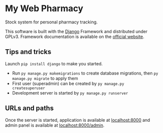 # My Web Pharmacy
Stock system for personal pharmacy tracking.

This software is built with the [Django](https://www.djangoproject.com/) Framework and distributed under GPLv3. Framework documentation is available on the [official website](https://docs.djangoproject.com).

## Tips and tricks
Launch `pip install django` to make you started.

* Run `py manage.py makemigrations` to create database migrations, then `py manage.py migrate` to apply them
* First user (superadmin) can be created by `py manage.py createsuperuser`
* Development server is started by `py manage.py runserver`

## URLs and paths

Once the server is started, application is available at [localhost:8000](http://localhost:8000/) and admin panel is available at [localhost:8000/admin](http://localhost:8000/admin/).
